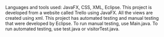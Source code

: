 Languages and tools used: JavaFX, CSS, XML, Eclipse.
This project is developed from a website called Trello using JavaFX. All the views are created using xml. 
This project has automated testing and manual testing that were developed by Eclipse. To run manual testing, use Main.java. To run automated testing, use test.java or visitorTest.java.
